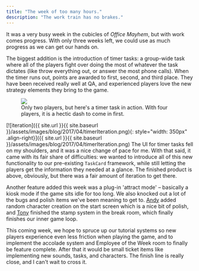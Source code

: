 ```yaml
---
title: "The week of too many hours."
description: "The work train has no brakes."
---
```


It was a very busy week in the cubicles of _Office Mayhem_, but with work comes progress. With only three weeks left, we could use as much progress as we can get our hands on.

The biggest addition is the introduction of timer tasks: a group-wide task where all of the players fight over doing the most of whatever the task dictates (like throw everything out, or answer the most phone calls). When the timer runs out, points are awarded to first, second, and third place. They have been received really well at QA, and experienced players love the new strategy elements they bring to the game.

<figure class="align-center">
  <img src="{{ site.url }}{{ site.baseurl }}/assets/images/blog/2017/04/timerUI.gif">
  <figcaption>Only two players, but here's a timer task in action. With four players, it is a hectic dash to come in first.</figcaption>
</figure>

[![iteration]({{ site.url }}{{ site.baseurl }}/assets/images/blog/2017/04/timerIteration.png){: style="width: 350px" .align-right}]({{ site.url }}{{ site.baseurl }}/assets/images/blog/2017/04/timerIteration.png)
The UI for timer tasks fell on my shoulders, and it was a nice change of pace for me. With that said, it came with its fair share of difficulties: we wanted to introduce all of this new functionality to our pre-existing `TaskCard` framework, while still letting the players get the information they needed at a glance. The finished product is above, obviously, but there was a fair amount of iteration to get there.

Another feature added this week was a plug-in 'attract mode' – basically a kiosk mode if the game sits idle for too long. We also knocked out a lot of the bugs and polish items we've been meaning to get to. [Andy](http://andrewmillsap.weebly.com) added random character creation on the start screen which is a nice bit of polish, and [Tony](http://tonyl.info) finished the stamp system in the break room, which finally finishes our inner game loop.

This coming week, we hope to spruce up our tutorial systems so new players experience even less friction when playing the game, and to implement the accolade system and Employee of the Week room to finally be feature complete. After that it would be small ticket items like implementing new sounds, tasks, and characters. The finish line is really close, and I can't wait to cross it.
